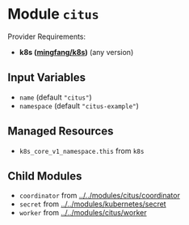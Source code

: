 
# Module `citus`

Provider Requirements:
* **k8s ([mingfang/k8s](https://registry.terraform.io/providers/mingfang/k8s/latest))** (any version)

## Input Variables
* `name` (default `"citus"`)
* `namespace` (default `"citus-example"`)

## Managed Resources
* `k8s_core_v1_namespace.this` from `k8s`

## Child Modules
* `coordinator` from [../../modules/citus/coordinator](../../modules/citus/coordinator)
* `secret` from [../../modules/kubernetes/secret](../../modules/kubernetes/secret)
* `worker` from [../../modules/citus/worker](../../modules/citus/worker)

